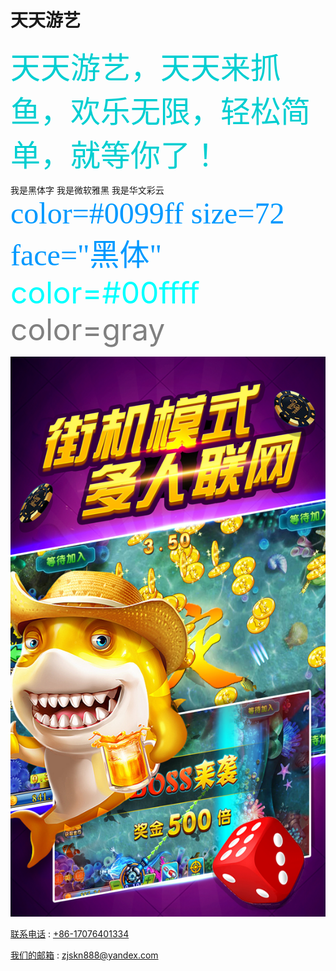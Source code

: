 # 天天游艺

<font color=#00CED1	 size=18 face="微软雅黑">天天游艺，天天来抓鱼，欢乐无限，轻松简单，就等你了！</font>

<font face="黑体">我是黑体字</font>
<font face="微软雅黑">我是微软雅黑</font>
<font face="STCAIYUN">我是华文彩云</font>
<font color=#0099ff size=7 face="黑体">color=#0099ff size=72 face="黑体"</font>
<font color=#00ffff size=72>color=#00ffff</font>
<font color=gray size=72>color=gray</font>

![image](https://github.com/yay604882/TianTainYouYI/blob/master/ttyy.jpg)



[联系电话](+86-17076401334) : [+86-17076401334](+86-17076401334)

[我们的邮箱](zjskn888@yandex.com) : [zjskn888@yandex.com](zjskn888@yandex.com)
